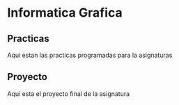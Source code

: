 # Informatica Grafica
## Practicas

Aqui estan las practicas programadas para la asignaturas

## Proyecto

Aqui esta el proyecto final de la asignatura

